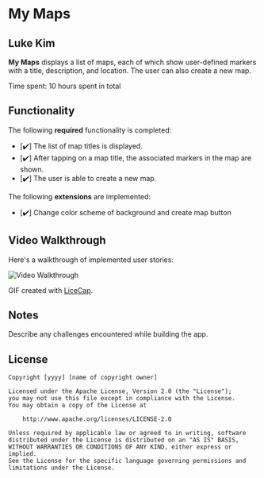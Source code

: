 # My Maps 

## Luke Kim

**My Maps** displays a list of maps, each of which show user-defined markers with a title, description, and location. The user can also create a new map. 

Time spent: 10 hours spent in total

## Functionality 

The following **required** functionality is completed:

* [✔️] The list of map titles is displayed.
* [✔️] After tapping on a map title, the associated markers in the map are shown.
* [✔️] The user is able to create a new map.

The following **extensions** are implemented:

* [✔️] Change color scheme of background and create map button 

## Video Walkthrough

Here's a walkthrough of implemented user stories:

<img src='https://imgur.com/a/VGPfmMI.gif' title='Video Walkthrough' width='' alt='Video Walkthrough' />

GIF created with [LiceCap](http://www.cockos.com/licecap/).

## Notes

Describe any challenges encountered while building the app.

## License

    Copyright [yyyy] [name of copyright owner]

    Licensed under the Apache License, Version 2.0 (the "License");
    you may not use this file except in compliance with the License.
    You may obtain a copy of the License at

        http://www.apache.org/licenses/LICENSE-2.0

    Unless required by applicable law or agreed to in writing, software
    distributed under the License is distributed on an "AS IS" BASIS,
    WITHOUT WARRANTIES OR CONDITIONS OF ANY KIND, either express or implied.
    See the License for the specific language governing permissions and
    limitations under the License.
